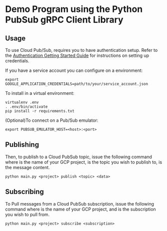 # Demo Program using the Python PubSub gRPC Client Library

## Usage
To use Cloud Pub/Sub, requires you to have authentication setup. 
Refer to the [Authentication Getting Started Guide](https://cloud.google.com/docs/authentication/getting-started) 
for instructions on setting up credentials.

If you have a service account you can configure on a environment:
```
export GOOGLE_APPLICATION_CREDENTIALS=path/to/your/service_account.json
```

To install in a virtual environment:
```
virtualenv .env
. .env/bin/activate
pip install -r requirements.txt
```

(Optional)To connect on a Pub/Sub emulator:
```
export PUBSUB_EMULATOR_HOST=<host>:<port>
```

## Publishing

Then, to publish to a Cloud PubSub topic, issue the following command where
**<project>** is the name of your GCP project, **<topic>** is the topic
you wish to publish to, **<data>** is the message content.

`python main.py <project> publish <topic> <data>`

## Subscribing

To Pull messages from a Cloud PubSub subscription, issue the following command
where **<project>** is the name of your GCP project, and **<subscription>** is
the subscription you wish to pull from.

`python main.py <project> subscribe <subscription>`